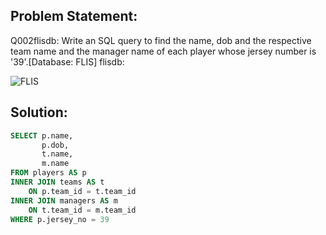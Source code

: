 ## Problem Statement:
Q002flisdb: Write an SQL query to find the name, dob and the respective team name and the manager name of each player whose jersey number is '39'.[Database: FLIS] flisdb:

![FLIS](https://backend.seek.onlinedegree.iitm.ac.in/23t1_cs2001/assets/img/flis.png)  

## Solution:
```SQL
SELECT p.name, 
       p.dob, 
       t.name, 
       m.name
FROM players AS p
INNER JOIN teams AS t
    ON p.team_id = t.team_id
INNER JOIN managers AS m
    ON t.team_id = m.team_id
WHERE p.jersey_no = 39
```
